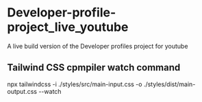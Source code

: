 # Developer-profile-project_live_youtube

A live build version of the Developer profiles project for youtube

## Tailwind CSS cpmpiler watch command

npx tailwindcss -i ./styles/src/main-input.css -o ./styles/dist/main-output.css --watch
